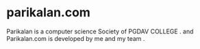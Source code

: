 # parikalan.com
Parikalan is a computer science Society of PGDAV COLLEGE . and Parikalan.com is developed by me and my team .
